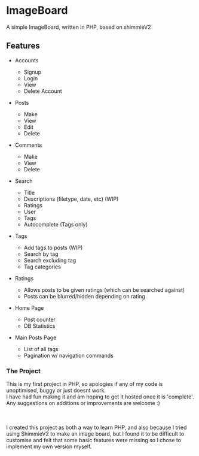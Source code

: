 # ImageBoard
A simple ImageBoard, written in PHP, based on shimmieV2

## Features
- Accounts
  - Signup
  - Login
  - View
  - Delete Account
    
- Posts
  - Make
  - View
  - Edit
  - Delete
    
- Comments
  - Make
  - View
  - Delete
    
- Search
  - Title
  - Descriptions (filetype, date, etc)  (WIP)
  - Ratings
  - User
  - Tags
  - Autocomplete (Tags only)
    
- Tags 
  - Add tags to posts (WIP)
  - Search by tag
  - Search excluding tag
  - Tag categories
 
- Ratings
  - Allows posts to be given ratings (which can be searched against)
  - Posts can be blurred/hidden depending on rating
 
- Home Page
  - Post counter
  - DB Statistics
 
- Main Posts Page
  - List of all tags
  - Pagination w/ navigation commands
 
### The Project
This is my first project in PHP, so apologies if any of my code is unoptimised, buggy or just doesnt work. 
<br> I have had fun making it and am hoping to get it hosted once it is 'complete'.
<br> Any suggestions on additions or improvements are welcome :)

<br><br> I created this project as both a way to learn PHP, and also because I tried using ShimmieV2 to make an image board, but I found it to be difficult to customise and felt that some basic features were missing so I chose to implement my own version myself.
